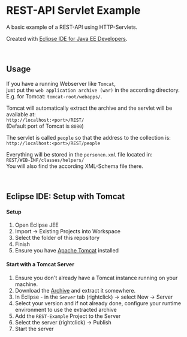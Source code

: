 # REST-API Servlet Example

A basic example of a REST-API using HTTP-Servlets.

Created with [Eclipse IDE for Java EE Developers](http://www.eclipse.org/downloads/packages/eclipse-ide-java-ee-developers/oxygen3a).


<br/>

## Usage

If you have a running Webserver like `Tomcat`,  
just put the `web application archive (war)` in the according directory.  
E.g. for Tomcat: `tomcat-root/webapps/`.

Tomcat will automatically extract the archive and the servlet will be available at:  
`http://localhost:<port>/REST/`  
(Default port of Tomcat is `8080`)

The servlet is called `people` so that the address to the collection is:  
`http://localhost:<port>/REST/people`

Everything will be stored in the `personen.xml` file located in:  
`REST/WEB-INF/classes/helpers/`  
You will also find the according XML-Schema file there.


<br/>

## Eclipse IDE: Setup with Tomcat

#### Setup

1. Open Eclipse JEE
2. Import -> Existing Projects into Workspace
3. Select the folder of this repository
4. Finish
5. Ensure you have [Apache Tomcat](http://tomcat.apache.org/) installed

#### Start with a Tomcat Server

1. Ensure you don't already have a Tomcat instance running on your machine.
2. Download the [Archive](https://tomcat.apache.org/download-90.cgi) and extract it somewhere.
3. In Eclipse - in the `Server` tab (rightclick) -> select New -> Server
4. Select your version and if not already done, configure your runtime environment to use the extracted archive
5. Add the `REST-Example` Project to the Server
6. Select the server (rightclick) -> Publish
7. Start the server
